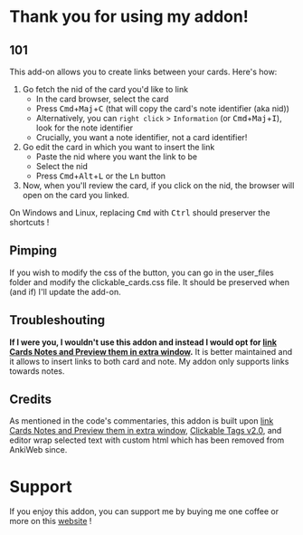 # Thank you for using my addon!

## 101
This add-on allows you to create links between your cards. Here's how:

1. Go fetch the nid of the card you'd like to link
     - In the card browser, select the card
     - Press <kbd>Cmd</kbd>+<kbd>Maj</kbd>+<kbd>C</kbd> (that will copy the card's note identifier (aka nid))
     - Alternatively, you can `right click` > `Information` (or <kbd>Cmd</kbd>+<kbd>Maj</kbd>+<kbd>I</kbd>), look for the note identifier
     - Crucially, you want a note identifier, not a card identifier!
2. Go edit the card in which you want to insert the link
     - Paste the nid where you want the link to be
     - Select the nid
     - Press <kbd>Cmd</kbd>+<kbd>Alt</kbd>+<kbd>L</kbd> or the <kbd>Ln</kbd> button
3. Now, when you'll review the card, if you click on the nid, the browser will open on the card you linked.

On Windows and Linux, replacing <kbd>Cmd</kbd> with <kbd>Ctrl</kbd> should preserver the shortcuts !

## Pimping

If you wish to modify the css of the button, you can go in the user_files folder and modify the clickable_cards.css file.  It should be preserved when (and if) I'll update the add-on.

## Troubleshouting

**If I were you, I wouldn't use this addon and instead I would opt for [link Cards Notes and Preview them in extra window](https://ankiweb.net/shared/info/1423933177).**  It is better maintained and it allows to insert links to both card and note.  My addon only supports links towards notes.

## Credits

As mentioned in the code's commentaries, this addon is built upon [link Cards Notes and Preview them in extra window](https://ankiweb.net/shared/info/1423933177), [Clickable Tags v2.0](https://ankiweb.net/shared/info/1739176371), and editor wrap selected text with custom html which has been removed from AnkiWeb since.

# Support

If you enjoy this addon, you can support me by buying me one coffee or more on this [website](https://buymeacoffee.com/leopicat) !